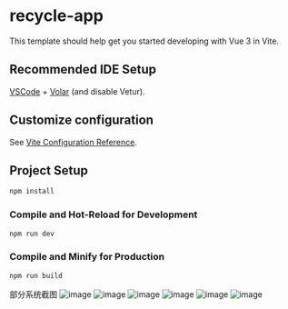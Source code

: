 # recycle-app

This template should help get you started developing with Vue 3 in Vite.

## Recommended IDE Setup

[VSCode](https://code.visualstudio.com/) + [Volar](https://marketplace.visualstudio.com/items?itemName=Vue.volar) (and disable Vetur).

## Customize configuration

See [Vite Configuration Reference](https://vite.dev/config/).

## Project Setup

```sh
npm install
```

### Compile and Hot-Reload for Development

```sh
npm run dev
```

### Compile and Minify for Production

```sh
npm run build
```
部分系统截图
![image](https://github.com/user-attachments/assets/884f52c8-f938-4c20-be03-d0c89b7d29ea)
![image](https://github.com/user-attachments/assets/fbefe817-7999-4c7c-b892-c16a01349c76)
![image](https://github.com/user-attachments/assets/13311fc8-044f-4ca9-b917-53e25af3887f)
![image](https://github.com/user-attachments/assets/e5400e6d-f436-4d36-bf04-51d85c4fa024)
![image](https://github.com/user-attachments/assets/a667d541-928f-4513-ae31-cd4d65092965)
![image](https://github.com/user-attachments/assets/e34b5cf7-ce17-4e77-9bb2-6d2d13a60b0c)




